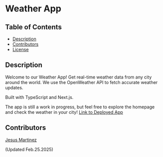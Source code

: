 # Weather App

## Table of Contents

- [Description](#description)
- [Contributors](#contributors)
- [License](#license)

## Description

Welcome to our Weather App! Get real-time weather data from any city around the world.
We use the OpenWeather API to fetch accurate weather updates.

Built with TypeScript and Next.js.

The app is still a work in progress, but feel free to explore the homepage and check the weather in your city!
[Link to Deployed App]([https://01weather-map.vercel.app/](https://weather-ob2rvlqnt-jesus-martinez-de-santos-projects.vercel.app/))


## Contributors
[Jesus Martinez](https://github.com/jmds1)





(Updated Feb.25.2025)
